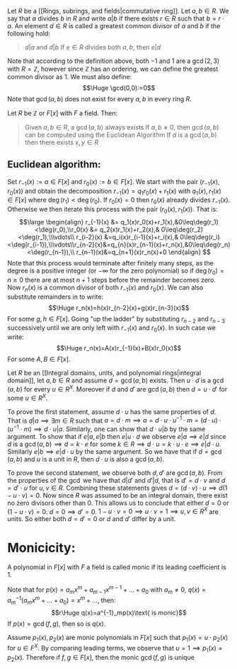 
Let $R$ be a [[Rings, subrings, and fields|commutative ring]]. Let $a,b\in R$. We say that $a$ divides $b$ in $R$ and write $a|b$ if there exists $r\in R$ such that $b=r\cdot a$. An element $d\in R$ is called a greatest common divisor of $a$ and $b$ if the following hold:
> $d|a$ and $d|b$
> If $e\in R$ divides both $a,b$, then $e|d$

Note that according to the definition above, both $-1$ and $1$ are a $\gcd(2,3)$ with $R=\mathbb{Z}$, however since $\mathbb{Z}$ has an ordering, we can define the greatest common divisor as $1$. We must also define:$$\Huge \gcd(0,0):=0$$Note that $\gcd(a,b)$ does not exist for every $a,b$ in every ring $R$.

Let $R$ be $\mathbb{Z}$ or $F[x]$ with $F$ a field. Then:
> Given $a,b\in R$, a $\gcd(a,b)$ always exists
> If $a,b\neq0$, then $\gcd(a,b)$ can be computed using the Euclidean Algorithm
> If $d$ is a $\gcd(a,b)$ then there exists $x,y\in R$

## Euclidean algorithm:
Set $r_{-1}(x):=a\in F[x]$ and $r_0(x):=b\in F[x]$. We start with the pair $(r_{-1}(x),r_0(x))$ and obtain the decomposition $r_{-1}(x)=q_1r_0(x)+r_1(x)$ with $q_1(x),r_1(x)\in F[x]$ where $\deg(r_1)<\deg(r_0)$. If $r_0(x)=0$ then $r_0(x)$ already divides $r_{-1}(x)$. Otherwise we then iterate this process with the pair $(r_0(x),r_1(x))$. That is:
$$\large
\begin{align}
r_{-1}(x) &= q_1(x)r_0(x)+r_1(x),&0\leq\deg(r_1)<\deg(r_0),\\r_0(x) &= q_2(x)r_1(x)+r_2(x),& 0\leq\deg(r_2)<\deg(r_1),\\\vdots\\ r_{i-2}(x) &=q_i(x)r_{i-1}(x)+r_i(x),& 0\leq\deg(r_i)<\deg(r_{i-1}),\\\vdots\\r_{n-2}(x)&=q_{n}(x)r_{n-1}(x)+r_n(x),&0\leq\deg(r_n)<\deg(r_{n-1}),\\ r_{n-1}(x)&=q_{n+1}(x)r_n(x)+0
\end{align}
$$Note that this process would terminate after finitely many steps, as the degree is a positive integer (or $-\infty$ for the zero polynomial) so if $\deg(r_0)=n\geq0$ there are at most $n+1$ steps before the remainder becomes zero. Now $r_n(x)$ is a common divisor of both $r_{-1}(x)$ and $r_0(x)$. We can also substitute remainders in to write:$$\Huge r_n(x)=h(x)r_{n-2}(x)+g(x)r_{n-3}(x)$$For some $g,h\in F[x]$. Going "up the ladder" by substituting $r_{n-2}$ and $r_{n-3}$ successively until we are only left with $r_{-1}(x)$ and $r_0(x)$. In such case we write:$$\Huge r_n(x)=A(x)r_{-1}(x)+B(x)r_0(x)$$For some $A,B\in F[x]$.
 

Let $R$ be an [[Integral domains, units, and polynomial rings|integral domain]], let $a,b\in R$ and assume $d=\gcd(a,b)$ exists. Then $u\cdot d$ is a $\gcd(a,b)$ for every $u\in R^X$. Moreover if $d$ and $d'$ are $\gcd(a,b)$ then $d=u\cdot d'$ for some $u\in R^X$. 

To prove the first statement, assume $d\cdot u$ has the same properties of $d$. That is $d|a\implies\exists m\in R$ such that $a=d\cdot m\implies a=d\cdot u\cdot u^{-1}\cdot m=(d\cdot u)\cdot(u^{-1}\cdot m)\implies d\cdot u|a$. Similarly, one can show that $d\cdot u|b$ by the same argument. To show that if $e|a,e|b$ then $e|u\cdot d$ we observe $e|a\implies e|d$ since $d$ is a $\gcd(a,b)\implies  d=k\cdot e$ for some $k\in R\implies d\cdot u=k\cdot u\cdot e\implies e|d\cdot u$. Similarly $e|b\implies e|d\cdot u$ by the same argument. So we have that if $d=\gcd(a,b)$ and $u$ is a unit in $R$, then $d\cdot u$ is also a $\gcd(a,b)$.

To prove the second statement, we observe both $d,d'$ are $\gcd(a,b)$. From the properties of the $\gcd$ we have that $d|d'$ and $d'|d$, that is $d'=d\cdot v$ and $d=d'\cdot u$ for $u,v\in R$. Combining these statements gives $d=(d\cdot v)\cdot u\implies d(1-u\cdot v)=0$. Now since $R$ was assumed to be an integral domain, there exist no zero divisors other than $0$. This allows us to conclude that either $d=0$ or $(1-u\cdot v)=0$. $d=0\implies d'=0$. $1-u\cdot v=0\implies u\cdot v=1\implies u,v\in R^X$ are units. So either both $d=d'=0$ or $d$ and $d'$ differ by a unit.

# Monicicity:

A polynomial in $F[x]$ with $F$ a field is called monic if its leading coefficient is $1$.

Note that for $p(x)=a_mx^m+a_{m-1}x^{m-1}+\dots+a_0$ with $a_m\neq0$, $q(x)=a^{-1}_m(a_mx^m+\dots+a_0)=x^m+\dots$, then:$$r\Huge q(x)=a^{-1}_mp(x)\text{ is monic}$$If $p(x)=\gcd(f,g)$, then so is $q(x)$.

Assume $p_1(x),p_2(x)$ are monic polynomials in $F[x]$ such that $p_1(x)=u\cdot p_2(x)$ for $u\in F^X$. By comparing leading terms, we observe that $u=1\implies p_1(x)=p_2(x)$. Therefore if $f,g\in F[x]$, then the monic $\gcd(f,g)$ is unique